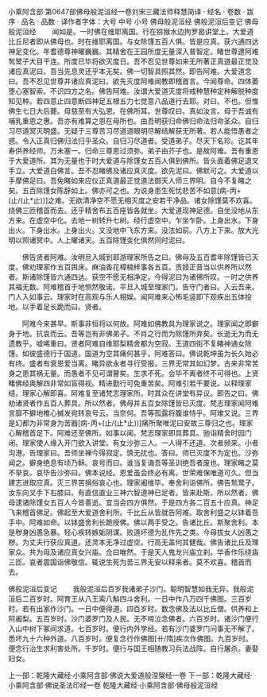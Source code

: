 小乘阿含部·第0647部佛母般泥洹经一卷刘宋三藏法师释慧简译
· 经名 · 卷数 · 跋序
· 品名 · 品数 · 译作者字体：大号 中号 小号
佛母般泥洹经
佛般泥洹后变记
佛母般泥洹经
　　闻如是。一时佛在维耶离国。行在猕猴水边拘罗曷讲堂上。大爱道比丘尼者即从佛母也。时在维耶离国。与女除馑五百人俱。皆是应真。获六通四达神足变化。年耆德尊神曜巍巍。其精舍在王园所度无量深入普智定。睹世尊逮阿难鹙鹭子大目干连。所度已毕将欲灭度日。吾不忍见世尊如来无所著正真道最正觉及诸应真泥曰。吾当先息灵还乎本无矣。佛一切智具照其然。即告阿难。大爱道念曰。吾不忍见世尊并诸应真泥曰。欲先灭度阿难闻教即稽首言。今闻尊命。四体萎堕心塞智索。不识四方之名。佛告阿难。汝谓大爱道灭度将戒种慧种定种解脱种度知见种。若四意止四意断四神足五根五力七觉意八品道行去耶。对曰。不也。但惟佛生七日大后薨。母慈至有大弘恩。在佛所耳。世尊叹曰。真如汝言。母于吾诚有哺乳重恩之惠。吾亦有难算之恩在母所也。由吾明获归命佛归命法归命圣众。自归习尽道冥灭明盛。无疑于三尊苦习尽道道眼明尽解结解获无所著。若人能悟愚者之惑。令入正真归佛归法归乎圣众。自归习尽道者。受道弟子。尽天下名珍。讫其年寿供养经师。万未塞一。归命三尊恩过须弥。弟子由芥子也。是故阿难。吾有重恩于大爱道所。其为无量也于时大爱道与除馑女五百人俱到佛所。皆头面着佛足退叉手立。大爱道白佛言。吾不忍睹佛及诸应真灭度。欲先泥曰。佛默可之。大爱道以手摩佛足曰。吾免睹如来应仪正真道最正觉道法御天人师三界明。自今不复睹之矣。五百除馑女陈辞如上。佛亦可之也。为说身患生死忧悲苦不如意[病-丙+(止/(止*止))]之难。无欲清净空不愿无相灭度之安若干净品。诸女除馑莫不欢喜。绕佛三匝稽首而去。还乎精舍布五百座皆各就坐。大爱道现神足德。自坐没地从东方来。在虚空中化。去地一树转升七树。经行虚空中。乍坐乍卧。上身出水。下身出火。下身出水。上身出火。又没地中飞东方来。没法如前。八方上下来。放大光明以照诸冥中。人上曜诸天。五百除馑变化俱然同时泥曰。

　　佛告贤者阿难。汝明旦入城到耶游理家所告之曰。佛母及五百耆年除馑皆已灭度。佛劝理家作五百舆床。麻油香花樟楠梓事各五百。贡妓正音当以供养所以然者。斯诸除馑皆六通四达。获空不愿无相净定。今得泥曰为诸佛所叹。一时之供养其福无数。阿难稽首于地恻然敬诺。平旦入城至理家门。告守门者曰。入云吾来。门人入如事云。理家时在高观与乐人相娱。闻阿难来心怖毛竖即下观疾出五体投地。以手着足长跪而曰。贤者。

　　阿难今来甚早。斯事非恒将以何故。阿难如佛教具为理家说之。理家闻之即擗身于地。抗哀而云。吾等岂有非佛弟子。不肖之行而为除馑所弃矣。长逝无为而无遗教乎。嘘唏重曰。贤者阿难自维耶梨精舍都为空寂。王道四街不复睹神通女除馑。如彼盛德行于国道。国道为空其痛何甚乎。阿难答曰。佛说乾坤虽为长久始必有终。盛者有衰恩爱当离。睹异欲永者寻行受报。三界无常其如幻梦。古来非常苦身之患其祸无量。而愚者不见可谓瞽矣。生求不死。会毕不离者终不可得也。上贤睹佛经奥解四非常如盲得视。精进勤行可免重苦矣。阿难引若干要说。以释理家结。理家心解即喜。阿难复至诸梵志理家所。时其众在讲堂有异议。即告之曰。佛劝诸贤者作五百人葬具。所以然者。佛母并五百女除馑皆已灭度。梵志理家闻阿难言靡不擗地椎心搣发宛转哀号云。当奈何。吾等孤露将腹谁恃乎。阿难又说。三界是幻都为非常身为苦器[病-丙+(止/(止*止))]痛所聚唯泥曰安故三尊归之也。理家心解稽首足下。阿难还至佛所。如事以闻。梵志理家即具葬具。驰诣精舍时园门闭。理家使人缘入开门欲入讲堂。有女沙弥三人。一人得不还道。次者频来。小者沟港。告理家曰。吾师坐禅今得寂定。慎无扰也。答曰。师已灭度不为定也。沙弥闻之。擗身绝息有顷乃稣。哀号而曰。谁当复诲吾等圣训绝吾者废也。理家睹之莫不举哀。哀毕告沙弥曰。佛本说经。恩爱虽会终必有离。世荣难保唯道可久。但当建志进取应真。灭三界苦捐俗哀心也。理家阇维毕。奉舍利诣佛所。佛告鹙鹭子。汝东向叉手下右膝曰。有直信直业三神六智道神已足者。皆来赴斯。所以然者。佛母逮诸除馑女五百人今皆善逝。宜当会四方俱然。于是四方各二百五十应真。神足飞来稽首佛足。佛起至大爱道舍利所。千比丘从皆就告阿难。取舍利盛之以钵着吾手中。阿难如命。以钵盛舍利长跪授佛。佛以两手受之。告诸比丘。斯聚舍利。本是秽身凶愚急暴。轻心疾转嫉姤阴谋。败道坏德为乱作先之类。今母拔女人凶愚之秽。为丈夫行获应真道。还灵本无净过虚空。行高无盖何其健哉。佛告诸比丘及理家众。共为母及诸应真女兴庙。佥曰唯然。于是天人鬼龙兴庙立刹。华香作乐绕庙三匝。哀者震国诣佛敬信。辄说生死为苦三界无安以释来者。莫不欢喜。稽首而去。

佛般泥洹后变记
　　我般泥洹后百岁我诸弟子沙门。聪明智慧如我无异。我般泥洹后二百岁时。阿育王从八王索八斛四斗舍利。一日中作八万四千佛图。三百岁时。若有出家作沙门。一日中便得道。四百岁时。数念佛及法以比丘僧。供养和上阿阇梨。五百岁时。沙门婆罗门及人民。无不啼泣念佛者。六百岁时。诸沙门便行入山中树下冢间求道。七百岁时。便行内外学经。若有沙门婆罗门问事无不解了。悉坏九十六种外道。八百岁时。便复念行作佛图[卄/隋]疾次作佛图。九百岁时。便念行治生求利害处所。千岁时。便行与国王相随教习兵法战阵。自行屠杀。妻娶妇女。

上一部：乾隆大藏经·小乘阿含部·佛说大爱道般涅槃经一卷
下一部：乾隆大藏经·小乘阿含部·佛说圣法印经一卷
乾隆大藏经·小乘阿含部·佛母般泥洹经